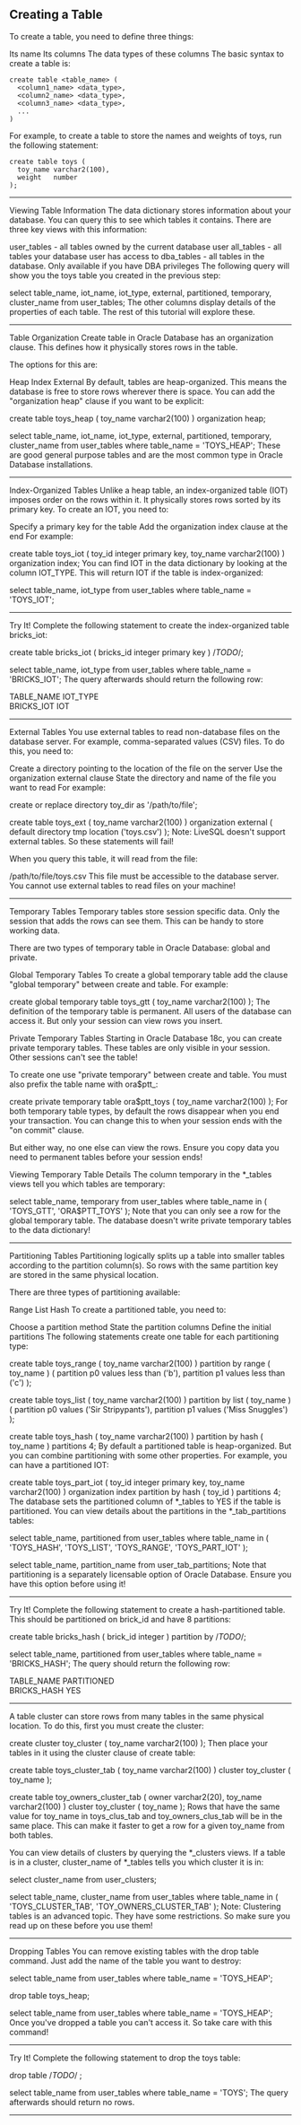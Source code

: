 ## Creating a Table
To create a table, you need to define three things:

Its name
Its columns
The data types of these columns
The basic syntax to create a table is:
```
create table <table_name> (
  <column1_name> <data_type>,
  <column2_name> <data_type>,
  <column3_name> <data_type>,
  ...
)
```
For example, to create a table to store the names and weights of toys, run the following statement:
```
create table toys (
  toy_name varchar2(100),
  weight   number
);
```
<hr>
Viewing Table Information
The data dictionary stores information about your database. You can query this to see which tables it contains. There are three key views with this information:

user_tables - all tables owned by the current database user
all_tables - all tables your database user has access to
dba_tables - all tables in the database. Only available if you have DBA privileges
The following query will show you the toys table you created in the previous step:

select table_name, iot_name, iot_type, external, 
       partitioned, temporary, cluster_name
from   user_tables;
The other columns display details of the properties of each table. The rest of this tutorial will explore these.
<hr>
Table Organization
Create table in Oracle Database has an organization clause. This defines how it physically stores rows in the table.

The options for this are:

Heap
Index
External
By default, tables are heap-organized. This means the database is free to store rows wherever there is space. You can add the "organization heap" clause if you want to be explicit:

create table toys_heap (
  toy_name varchar2(100)
) organization heap;

select table_name, iot_name, iot_type, external, 
       partitioned, temporary, cluster_name
from   user_tables
where  table_name = 'TOYS_HEAP';
These are good general purpose tables and are the most common type in Oracle Database installations.
<hr>
Index-Organized Tables
Unlike a heap table, an index-organized table (IOT) imposes order on the rows within it. It physically stores rows sorted by its primary key. To create an IOT, you need to:

Specify a primary key for the table
Add the organization index clause at the end
For example:

create table toys_iot (
  toy_id   integer primary key,
  toy_name varchar2(100)
) organization index;
You can find IOT in the data dictionary by looking at the column IOT_TYPE. This will return IOT if the table is index-organized:

select table_name, iot_type
from   user_tables
where  table_name = 'TOYS_IOT';
<hr>
Try It!
Complete the following statement to create the index-organized table bricks_iot:

create table bricks_iot (
  bricks_id integer primary key
) /*TODO*/;

select table_name, iot_type
from   user_tables
where  table_name = 'BRICKS_IOT';
The query afterwards should return the following row:

TABLE_NAME   IOT_TYPE   
BRICKS_IOT   IOT   
<hr>
External Tables
You use external tables to read non-database files on the database server. For example, comma-separated values (CSV) files. To do this, you need to:

Create a directory pointing to the location of the file on the server
Use the organization external clause
State the directory and name of the file you want to read
For example:

create or replace directory toy_dir as '/path/to/file';

create table toys_ext (
  toy_name varchar2(100)
) organization external (
  default directory tmp
  location ('toys.csv')
);
Note: LiveSQL doesn't support external tables. So these statements will fail!

When you query this table, it will read from the file:

/path/to/file/toys.csv
This file must be accessible to the database server. You cannot use external tables to read files on your machine!
<hr>
Temporary Tables
Temporary tables store session specific data. Only the session that adds the rows can see them. This can be handy to store working data.

There are two types of temporary table in Oracle Database: global and private.

Global Temporary Tables
To create a global temporary table add the clause "global temporary" between create and table. For example:

create global temporary table toys_gtt (
  toy_name varchar2(100)
);
The definition of the temporary table is permanent. All users of the database can access it. But only your session can view rows you insert.

Private Temporary Tables
Starting in Oracle Database 18c, you can create private temporary tables. These tables are only visible in your session. Other sessions can't see the table!

To create one use "private temporary" between create and table. You must also prefix the table name with ora$ptt_:

create private temporary table ora$ptt_toys (
  toy_name varchar2(100)
);
For both temporary table types, by default the rows disappear when you end your transaction. You can change this to when your session ends with the "on commit" clause.

But either way, no one else can view the rows. Ensure you copy data you need to permanent tables before your session ends!

Viewing Temporary Table Details
The column temporary in the *_tables views tell you which tables are temporary:

select table_name, temporary
from   user_tables
where  table_name in ( 'TOYS_GTT', 'ORA$PTT_TOYS' );
Note that you can only see a row for the global temporary table. The database doesn't write private temporary tables to the data dictionary!
<hr>
Partitioning Tables
Partitioning logically splits up a table into smaller tables according to the partition column(s). So rows with the same partition key are stored in the same physical location.

There are three types of partitioning available:

Range
List
Hash
To create a partitioned table, you need to:

Choose a partition method
State the partition columns
Define the initial partitions
The following statements create one table for each partitioning type:

create table toys_range (
  toy_name varchar2(100)
) partition by range ( toy_name ) (
  partition p0 values less than ('b'),
  partition p1 values less than ('c')
);

create table toys_list (
  toy_name varchar2(100)
) partition by list ( toy_name ) (
  partition p0 values ('Sir Stripypants'),
  partition p1 values ('Miss Snuggles')
);

create table toys_hash (
  toy_name varchar2(100)
) partition by hash ( toy_name ) partitions 4;
By default a partitioned table is heap-organized. But you can combine partitioning with some other properties. For example, you can have a partitioned IOT:

create table toys_part_iot (
  toy_id   integer primary key,
  toy_name varchar2(100)
) organization index 
  partition by hash ( toy_id ) partitions 4;
The database sets the partitioned column of *_tables to YES if the table is partitioned. You can view details about the partitions in the *_tab_partitions tables:

select table_name, partitioned 
from   user_tables
where  table_name in ( 'TOYS_HASH', 'TOYS_LIST', 'TOYS_RANGE', 'TOYS_PART_IOT' );

select table_name, partition_name
from   user_tab_partitions;
Note that partitioning is a separately licensable option of Oracle Database. Ensure you have this option before using it!
<hr>
Try It!
Complete the following statement to create a hash-partitioned table. This should be partitioned on brick_id and have 8 partitions:

create table bricks_hash (
  brick_id integer
) partition by /*TODO*/;

select table_name, partitioned 
from   user_tables
where  table_name = 'BRICKS_HASH';
The query should return the following row:

TABLE_NAME    PARTITIONED   
BRICKS_HASH   YES   
<hr>
A table cluster can store rows from many tables in the same physical location. To do this, first you must create the cluster:

create cluster toy_cluster (
  toy_name varchar2(100)
);
Then place your tables in it using the cluster clause of create table:

create table toys_cluster_tab (
  toy_name varchar2(100)
) cluster toy_cluster ( toy_name );

create table toy_owners_cluster_tab (
  owner    varchar2(20),
  toy_name varchar2(100)
) cluster toy_cluster ( toy_name );
Rows that have the same value for toy_name in toys_clus_tab and toy_owners_clus_tab will be in the same place. This can make it faster to get a row for a given toy_name from both tables.

You can view details of clusters by querying the *_clusters views. If a table is in a cluster, cluster_name of *_tables tells you which cluster it is in:

select cluster_name from user_clusters;

select table_name, cluster_name
from   user_tables
where  table_name in ( 'TOYS_CLUSTER_TAB', 'TOY_OWNERS_CLUSTER_TAB' );
Note: Clustering tables is an advanced topic. They have some restrictions. So make sure you read up on these before you use them!
<hr>
Dropping Tables
You can remove existing tables with the drop table command. Just add the name of the table you want to destroy:

select table_name
from   user_tables
where  table_name = 'TOYS_HEAP';

drop table toys_heap;

select table_name
from   user_tables
where  table_name = 'TOYS_HEAP';
Once you've dropped a table you can't access it. So take care with this command!
<hr>
Try It!
Complete the following statement to drop the toys table:

drop table /*TODO*/ ;

select table_name
from   user_tables
where  table_name = 'TOYS';
The query afterwards should return no rows.
<hr>

